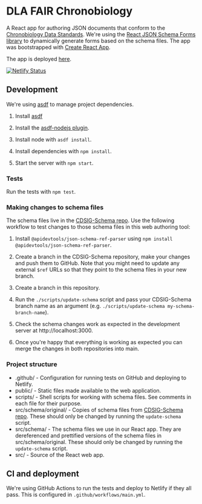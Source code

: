 # DLA FAIR Chronobiology

A React app for authoring JSON documents that conform to the [Chronobiology Data Standards](https://github.com/cdsig/CDSIG-Schema). We're using the [React JSON Schema Forms library](https://github.com/rjsf-team/react-jsonschema-form) to dynamically generate forms based on the schema files. The app was bootstrapped with [Create React App](https://create-react-app.dev/).

The app is deployed [here](https://vigorous-mccarthy-c8a76a.netlify.app/).

[![Netlify Status](https://api.netlify.com/api/v1/badges/fceaa58e-7e67-43cc-9414-51b611c12820/deploy-status)](https://app.netlify.com/sites/vigorous-mccarthy-c8a76a/deploys)

## Development

We're using [asdf](https://asdf-vm.com) to manage project dependencies.

1. Install [asdf](https://asdf-vm.com/guide/getting-started.html)

2. Install the [asdf-nodejs plugin](https://github.com/asdf-vm/asdf-nodejs/).

3. Install node with `asdf install`.

4. Install dependencies with `npm install`.

5. Start the server with `npm start`.

### Tests

Run the tests with `npm test`.

### Making changes to schema files

The schema files live in the [CDSIG-Schema repo](https://github.com/cdsig/CDSIG-Schema). Use the following workflow to test changes to those schema files in this web authoring tool:

1. Install `@apidevtools/json-schema-ref-parser` using `npm install @apidevtools/json-schema-ref-parser`.

2. Create a branch in the CDSIG-Schema repository, make your changes and push them to GitHub. Note that you might need to update any external `$ref` URLs so that they point to the schema files in your new branch.

3. Create a branch in this repository.

4. Run the `./scripts/update-schema` script and pass your CDSIG-Schema branch name as an argument (e.g. `./scripts/update-schema my-schema-branch-name`).

5. Check the schema changes work as expected in the development server at http://localhost:3000.

6. Once you're happy that everything is working as expected you can merge the changes in both repositories into main.

### Project structure

- .github/ - Configuration for running tests on GitHub and deploying to Netlify.
- public/ - Static files made available to the web application.
- scripts/ - Shell scripts for working with schema files. See comments in each file for their purpose.
- src/schema/original/ - Copies of schema files from [CDSIG-Schema repo](https://github.com/cdsig/CDSIG-Schema). These should only be changed by running the `update-schema` script.
- src/schema/ - The schema files we use in our React app. They are dereferenced and prettified versions of the schema files in src/schema/original. These should only be changed by running the `update-schema` script.
- src/ - Source of the React web app.

## CI and deployment

We're using GitHub Actions to run the tests and deploy to Netlify if they all pass. This is configured in `.github/workflows/main.yml`.
